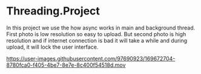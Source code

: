 # Threading.Project
In this project we use the how async works in main and background thread. First photo is low resolution so easy to upload. But second photo is high resolution and if internet connection is bad it will take a while and during upload, it will lock the user interface.


https://user-images.githubusercontent.com/97690923/169672704-8780fca0-f405-4be7-8e7e-8c400f54518d.mov

